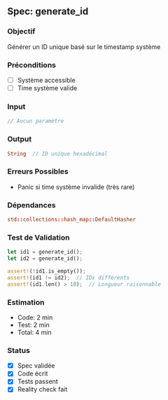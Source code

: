 ﻿## Spec: generate_id

### Objectif
Générer un ID unique basé sur le timestamp système

### Préconditions
- [ ] Système accessible
- [ ] Time système valide

### Input
```rust
// Aucun paramètre
```

### Output
```rust
String  // ID unique hexadécimal
```

### Erreurs Possibles
- Panic si time système invalide (très rare)

### Dépendances
```toml
std::collections::hash_map::DefaultHasher
```

### Test de Validation
```rust
let id1 = generate_id();
let id2 = generate_id();

assert!(!id1.is_empty());
assert!(id1 != id2);  // IDs différents
assert!(id1.len() > 10);  // Longueur raisonnable
```

### Estimation
- Code: 2 min
- Test: 2 min
- Total: 4 min

### Status
- [x] Spec validée
- [x] Code écrit
- [x] Tests passent
- [x] Reality check fait